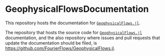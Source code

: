 # GeophysicalFlowsDocumentation

This repository hosts the documentation for [`GeophysicalFlows.jl`](https://github.com/FourierFlows/GeophysicalFlows.jl).

The repository that hosts the source code for [`GeophysicalFlows.jl`](https://github.com/FourierFlows/GeophysicalFlows.jl) documentation, and the also repository where issues and pull requests that update the documentation should be filed, is https://github.com/FourierFlows/GeophysicalFlows.jl.
